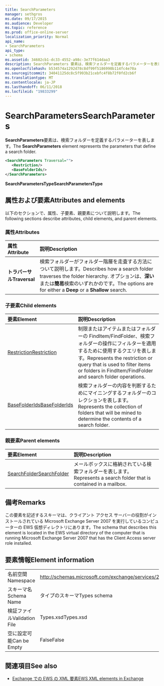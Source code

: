 ```yaml
---
title: SearchParameters
manager: sethgros
ms.date: 09/17/2015
ms.audience: Developer
ms.topic: reference
ms.prod: office-online-server
localization_priority: Normal
api_name:
- SearchParameters
api_type:
- schema
ms.assetid: 34602cb1-dc33-4552-a98c-3e77f614daa3
description: SearchParameters 要素は、検索フォルダーを定義するパラメーターを表します。
ms.openlocfilehash: b534574a1292d78c8df99f5186990b114fc4e70a
ms.sourcegitcommit: 34041125dc8c5f993b21cebfc4f8b72f0fd2cb6f
ms.translationtype: MT
ms.contentlocale: ja-JP
ms.lasthandoff: 06/11/2018
ms.locfileid: "19833299"
---
```

# <a name="searchparameters"></a><span data-ttu-id="f711f-103">SearchParameters</span><span class="sxs-lookup"><span data-stu-id="f711f-103">SearchParameters</span></span>

<span data-ttu-id="f711f-104">**SearchParameters**要素は、検索フォルダーを定義するパラメーターを表します。</span><span class="sxs-lookup"><span data-stu-id="f711f-104">The **SearchParameters** element represents the parameters that define a search folder.</span></span> 
  
```xml
<SearchParameters Traversal="">
   <Restriction/>
   <BaseFolderIds/>
</SearchParameters>
```

 <span data-ttu-id="f711f-105">**SearchParametersType**</span><span class="sxs-lookup"><span data-stu-id="f711f-105">**SearchParametersType**</span></span>
## <a name="attributes-and-elements"></a><span data-ttu-id="f711f-106">属性および要素</span><span class="sxs-lookup"><span data-stu-id="f711f-106">Attributes and elements</span></span>

<span data-ttu-id="f711f-107">以下のセクションで、属性、子要素、親要素について説明します。</span><span class="sxs-lookup"><span data-stu-id="f711f-107">The following sections describe attributes, child elements, and parent elements.</span></span>
  
### <a name="attributes"></a><span data-ttu-id="f711f-108">属性</span><span class="sxs-lookup"><span data-stu-id="f711f-108">Attributes</span></span>

|<span data-ttu-id="f711f-109">**属性**</span><span class="sxs-lookup"><span data-stu-id="f711f-109">**Attribute**</span></span>|<span data-ttu-id="f711f-110">**説明**</span><span class="sxs-lookup"><span data-stu-id="f711f-110">**Description**</span></span>|
|:-----|:-----|
|<span data-ttu-id="f711f-111">**トラバーサル**</span><span class="sxs-lookup"><span data-stu-id="f711f-111">**Traversal**</span></span> <br/> |<span data-ttu-id="f711f-112">検索フォルダーがフォルダー階層を走査する方法について説明します。</span><span class="sxs-lookup"><span data-stu-id="f711f-112">Describes how a search folder traverses the folder hierarchy.</span></span> <span data-ttu-id="f711f-113">オプションは、**深い**または**簡易**検索のいずれかのです。</span><span class="sxs-lookup"><span data-stu-id="f711f-113">The options are for either a **Deep** or a **Shallow** search.</span></span>  <br/> |
   
### <a name="child-elements"></a><span data-ttu-id="f711f-114">子要素</span><span class="sxs-lookup"><span data-stu-id="f711f-114">Child elements</span></span>

|<span data-ttu-id="f711f-115">**要素**</span><span class="sxs-lookup"><span data-stu-id="f711f-115">**Element**</span></span>|<span data-ttu-id="f711f-116">**説明**</span><span class="sxs-lookup"><span data-stu-id="f711f-116">**Description**</span></span>|
|:-----|:-----|
|[<span data-ttu-id="f711f-117">Restriction</span><span class="sxs-lookup"><span data-stu-id="f711f-117">Restriction</span></span>](restriction.md) <br/> |<span data-ttu-id="f711f-118">制限またはアイテムまたはフォルダーの FindItem/FindFolder、検索フォルダーの操作にフィルターを適用するために使用するクエリを表します。</span><span class="sxs-lookup"><span data-stu-id="f711f-118">Represents the restriction or query that is used to filter items or folders in FindItem/FindFolder and search folder operations.</span></span>  <br/> |
|[<span data-ttu-id="f711f-119">BaseFolderIds</span><span class="sxs-lookup"><span data-stu-id="f711f-119">BaseFolderIds</span></span>](basefolderids.md) <br/> |<span data-ttu-id="f711f-120">検索フォルダーの内容を判断するためにマイニングするフォルダーのコレクションを表します。</span><span class="sxs-lookup"><span data-stu-id="f711f-120">Represents the collection of folders that will be mined to determine the contents of a search folder.</span></span>  <br/> |
   
### <a name="parent-elements"></a><span data-ttu-id="f711f-121">親要素</span><span class="sxs-lookup"><span data-stu-id="f711f-121">Parent elements</span></span>

|<span data-ttu-id="f711f-122">**要素**</span><span class="sxs-lookup"><span data-stu-id="f711f-122">**Element**</span></span>|<span data-ttu-id="f711f-123">**説明**</span><span class="sxs-lookup"><span data-stu-id="f711f-123">**Description**</span></span>|
|:-----|:-----|
|[<span data-ttu-id="f711f-124">SearchFolder</span><span class="sxs-lookup"><span data-stu-id="f711f-124">SearchFolder</span></span>](searchfolder.md) <br/> |<span data-ttu-id="f711f-125">メールボックスに格納されている検索フォルダーを表します。</span><span class="sxs-lookup"><span data-stu-id="f711f-125">Represents a search folder that is contained in a mailbox.</span></span>  <br/> |
   
## <a name="remarks"></a><span data-ttu-id="f711f-126">備考</span><span class="sxs-lookup"><span data-stu-id="f711f-126">Remarks</span></span>

<span data-ttu-id="f711f-127">この要素を記述するスキーマは、クライアント アクセス サーバーの役割がインストールされている Microsoft Exchange Server 2007 を実行しているコンピューターの EWS 仮想ディレクトリにあります。</span><span class="sxs-lookup"><span data-stu-id="f711f-127">The schema that describes this element is located in the EWS virtual directory of the computer that is running Microsoft Exchange Server 2007 that has the Client Access server role installed.</span></span>
  
## <a name="element-information"></a><span data-ttu-id="f711f-128">要素情報</span><span class="sxs-lookup"><span data-stu-id="f711f-128">Element information</span></span>

|||
|:-----|:-----|
|<span data-ttu-id="f711f-129">名前空間</span><span class="sxs-lookup"><span data-stu-id="f711f-129">Namespace</span></span>  <br/> |http://schemas.microsoft.com/exchange/services/2006/types  <br/> |
|<span data-ttu-id="f711f-130">スキーマ名</span><span class="sxs-lookup"><span data-stu-id="f711f-130">Schema Name</span></span>  <br/> |<span data-ttu-id="f711f-131">タイプのスキーマ</span><span class="sxs-lookup"><span data-stu-id="f711f-131">Types schema</span></span>  <br/> |
|<span data-ttu-id="f711f-132">検証ファイル</span><span class="sxs-lookup"><span data-stu-id="f711f-132">Validation File</span></span>  <br/> |<span data-ttu-id="f711f-133">Types.xsd</span><span class="sxs-lookup"><span data-stu-id="f711f-133">Types.xsd</span></span>  <br/> |
|<span data-ttu-id="f711f-134">空に設定可能</span><span class="sxs-lookup"><span data-stu-id="f711f-134">Can be Empty</span></span>  <br/> |<span data-ttu-id="f711f-135">False</span><span class="sxs-lookup"><span data-stu-id="f711f-135">False</span></span>  <br/> |
   
## <a name="see-also"></a><span data-ttu-id="f711f-136">関連項目</span><span class="sxs-lookup"><span data-stu-id="f711f-136">See also</span></span>



- [<span data-ttu-id="f711f-137">Exchange での EWS の XML 要素</span><span class="sxs-lookup"><span data-stu-id="f711f-137">EWS XML elements in Exchange</span></span>](ews-xml-elements-in-exchange.md)

